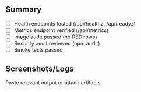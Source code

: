 ## Summary

- [ ] Health endpoints tested (/api/healthz, /api/readyz)
- [ ] Metrics endpoint verified (/api/metrics)
- [ ] Image audit passed (no RED rows)
- [ ] Security audit reviewed (npm audit)
- [ ] Smoke tests passed

## Screenshots/Logs

Paste relevant output or attach artifacts.
